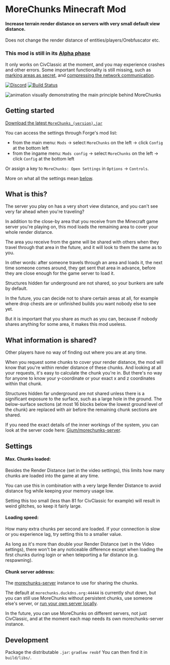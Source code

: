 # MoreChunks Minecraft Mod

#### Increase terrain render distance on servers with very small default view distance.

Does not change the render distance of entities/players/Orebfuscator etc.

### This mod is still in its [Alpha phase](https://en.wikipedia.org/wiki/Software_release_life_cycle#Alpha)
It only works on CivClassic at the moment, and you may experience crashes and other errors.
Some important functionality is still missing, such as [marking areas as secret](https://github.com/Gjum/morechunks-forge/issues/3),
and [compressing the network communication](https://github.com/Gjum/morechunks-forge/issues/5).

[![Discord](https://img.shields.io/discord/268769629575315456.svg?colorB=7289DA&label=Discord)](https://discord.gg/FrZQeFr) [![Build Status](https://travis-ci.org/Gjum/morechunks-forge.svg?branch=master)](https://travis-ci.org/Gjum/morechunks-forge)

![animation visually demonstrating the main principle behind MoreChunks](https://cdn.discordapp.com/attachments/378352993717977090/388103623500103680/demo-4.gif)

## Getting started

[Download the latest `MoreChunks_(version).jar`](https://github.com/Gjum/morechunks-forge/releases/latest)

You can access the settings through Forge's mod list:
- from the main menu: `Mods` -> select `MoreChunks` on the left -> click `Config` at the bottom left
- from the ingame menu: `Mods config` -> select `MoreChunks` on the left -> click `Config` at the bottom left

Or assign a key to `MoreChunks: Open Settings` in `Options` -> `Controls`.

More on what all the settings mean [below](#settings).

## What is this?

The server you play on has a very short view distance,
and you can't see very far ahead when you're traveling?

In addition to the close-by area that you receive
from the Minecraft game server you're playing on,
this mod loads the remaining area to cover your whole render distance.

The area you receive from the game will be shared with others
when they travel through that area in the future,
and it will look to them the same as to you.

In other words: after someone travels through an area and loads it,
the next time someone comes around, they get sent that area in advance,
before they are close enough for the game server to load it.

Structures hidden far underground are not shared,
so your bunkers are safe by default.

In the future, you can decide not to share certain areas at all,
for example where drop chests are
or unfinished builds you want nobody else to see yet.

But it is important that you share as much as you can,
because if nobody shares anything for some area, it makes this mod useless.

## What information is shared?

Other players have no way of finding out where you are at any time.

When you request some chunks to cover your render distance,
the mod will know that you're within render distance of these chunks.
And looking at all your requests, it's easy to calculate the chunk you're in.
But there's no way for anyone to know your y-coordinate or your exact x and z coordinates within that chunk.

Structures hidden far underground are not shared
unless there is a significant exposure to the surface, such as a large hole in the ground.
The below-surface sections (at most 16 blocks below the lowest ground level of the chunk)
are replaced with air before the remaining chunk sections are shared.

If you need the exact details of the inner workings of the system,
you can look at the server code here: [Gjum/morechunks-server](https://github.com/Gjum/morechunks-server).

## Settings

#### Max. Chunks loaded:
Besides the Render Distance (set in the video settings),
this limits how many chunks are loaded into the game at any time.

You can use this in combination with a very large Render Distance
to avoid distance fog while keeping your memory usage low.

Setting this too small (less than 81 for CivClassic for example)
will result in weird glitches, so keep it fairly large.

#### Loading speed:
How many extra chunks per second are loaded.
If your connection is slow or you experience lag, try setting this to a smaller value.

As long as it's more than double your Render Distance (set in the Video settings),
there won't be any noticeable difference
except when loading the first chunks during login
or when teleporting a far distance (e.g. respawning).

#### Chunk server address:
The [morechunks-server](https://github.com/Gjum/morechunks-server)
instance to use for sharing the chunks.

The default at `morechunks.duckdns.org:44444` is currently shut down, but you can still use MoreChunks without persistent chunks, use someone else's server, or [run your own server locally](https://github.com/Gjum/morechunks-server).

In the future, you can use MoreChunks on different servers, not just CivClassic,
and at the moment each map needs its own morechunks-server instance.

## Development

Package the distributable `.jar`: `gradlew reobf`
You can then find it in `build/libs/`.
